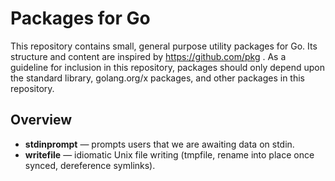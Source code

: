 # Packages for Go

This repository contains small, general purpose utility packages for Go. Its
structure and content are inspired by https://github.com/pkg . As a guideline
for inclusion in this repository, packages should only depend upon the
standard library, golang.org/x packages, and other packages in this repository.

## Overview

- **stdinprompt** — prompts users that we are awaiting data on stdin.
- **writefile** — idiomatic Unix file writing (tmpfile, rename into place once
	synced, dereference symlinks).
